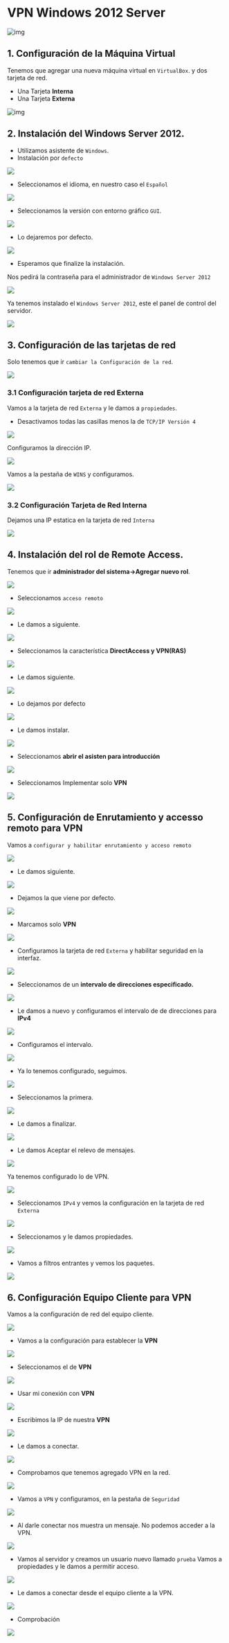 # VPN Windows 2012 Server

![img](img/vpn.png)

## 1. Configuración de la Máquina Virtual

Tenemos que agregar una nueva máquina virtual en `VirtualBox`.
y dos tarjeta de red.

- Una Tarjeta  **Interna**
- Una Tarjeta  **Externa**

![img](img/001.png)

## 2. Instalación del Windows Server 2012.

- Utilizamos asistente de `Windows`.
- Instalación por `defecto`

![](img/002.png)

- Seleccionamos el idioma, en nuestro caso el `Español`

![](img/003.png)

- Seleccionamos la versión con entorno gráfico `GUI`.

![](img/004.png)

- Lo dejaremos por defecto.

![](img/005.png)

- Esperamos que finalize la instalación.

Nos pedirá la contraseña para el administrador de `Windows Server 2012`

![](img/006.png)

Ya tenemos instalado el `Windows Server 2012`, este el panel de control del servidor.

![](img/007.png)

## 3. Configuración de las tarjetas de red

Solo tenemos que ir `cambiar la Configuración de la red`.

![](img/008.png)

### 3.1 Configuración tarjeta de red Externa

Vamos a la tarjeta de red `Externa` y le damos a `propiedades`.

- Desactivamos todas las casillas menos la de `TCP/IP Versión 4`

![](img/010.png)

Configuramos la dirección IP.

![](img/011.png)

Vamos a la pestaña de `WINS` y configuramos.

![](img/012.png)


### 3.2 Configuración Tarjeta de Red Interna

Dejamos una IP estatica en la tarjeta de red `Interna`

![](img/013.png)


## 4. Instalación del rol de Remote Access.

Tenemos que ir **administrador del sistema->Agregar nuevo rol**.

![](img/014.png)

- Seleccionamos `acceso remoto`

![](img/015.png)

- Le damos a siguiente.

![](img/016.png)

- Seleccionamos la característica **DirectAccess y VPN(RAS)**

![](img/017.png)

- Le damos siguiente.

![](img/018.png)

- Lo dejamos por defecto

![](img/019.png)

- Le damos instalar.

![](img/020.png)

- Seleccionamos **abrir el asisten para introducción**

![](img/021.png)

- Seleccionamos Implementar solo **VPN**

![](img/022.png)

## 5. Configuración de Enrutamiento y accesso remoto para VPN

Vamos a `configurar y habilitar enrutamiento y acceso remoto`


![](img/023.png)

- Le damos siguiente.

![](img/024.png)

- Dejamos la que viene por defecto.

![](img/025.png)

- Marcamos solo **VPN**

![](img/026.png)

- Configuramos la tarjeta de red `Externa` y habilitar seguridad en la interfaz.

![](img/027.png)

- Seleccionamos de un **intervalo de direcciones especificado.**

![](img/028.png)

- Le damos a nuevo y configuramos el intervalo de de direcciones para **IPv4**

![](img/029.png)

- Configuramos el intervalo.

![](img/030.png)

- Ya lo tenemos configurado, seguimos.

![](img/031.png)

- Seleccionamos la primera.

![](img/032.png)

- Le damos a finalizar.

![](img/033.png)

- Le damos Aceptar el relevo de mensajes.

![](img/034.png)

Ya tenemos configurado lo de VPN.


![](img/035.png)

- Seleccionamos `IPv4` y vemos la configuración en la tarjeta de red `Externa`

![](img/036.png)

- Seleccionamos y le damos propiedades.

![](img/037.png)

- Vamos a filtros entrantes y vemos los paquetes.

![](img/038.png)

## 6. Configuración Equipo Cliente para VPN

Vamos a la configuración de red del equipo cliente.

![](img/039.png)

- Vamos a la configuración para establecer la **VPN**

![](img/040.png)

- Seleccionamos el de **VPN**

![](img/041.png)

- Usar mi conexión con **VPN**

![](img/042.png)

- Escribimos la IP de nuestra **VPN**

![](img/044.png)

- Le damos a conectar.

![](img/045.png)

- Comprobamos que tenemos agregado VPN en la red.

![](img/046.png)

- Vamos a `VPN` y configuramos, en la pestaña de `Seguridad`

![](img/047.png)

- Al darle conectar nos muestra un mensaje. No podemos acceder a la VPN.

![](img/048.png)

- Vamos al servidor y creamos un usuario nuevo llamado `prueba` Vamos a propiedades y le damos a permitir acceso.

![](img/049.png)

- Le damos a conectar desde el equipo cliente a la VPN.

![](img/050.png)

- Comprobación

![](img/051.png)
